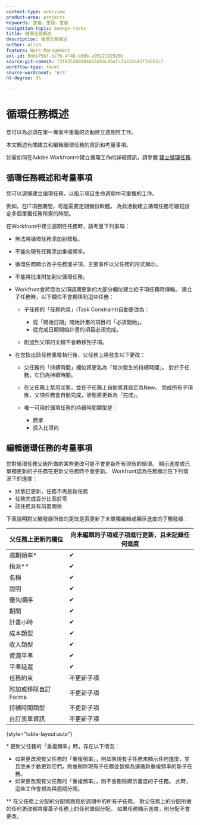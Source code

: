 ```yaml
---
content-type: overview
product-area: projects
keywords: 重複，重發，重發
navigation-topic: manage-tasks
title: 循環任務概述
description: 循環任務概述
author: Alina
feature: Work Management
exl-id: 9ddb75bf-1c7b-4f4b-b80b-a9512192920d
source-git-commit: f2f825280204b56d2dc85efc7a315a4377e551c7
workflow-type: tm+mt
source-wordcount: '615'
ht-degree: 3%

---
```


# 循環任務概述

<!--
<div data-mc-conditions="QuicksilverOrClassic.Draft mode">
<p>(NOTE: DO NOT DO NOT EDIT OR CHANGE!!! linked to the NWE UI, this is not linked to classic - direct links:</p>
<p>https://one.workfront.com/s/csh?context=2288&pubname=workfront-classic</p>
<p>https://one.workfront.com/s/csh?context=2288&pubname=the-new-workfront-experience >> this)</p>
</div>
-->

您可以為必須在單一專案中重複的活動建立週期性工作。

本文概述有關建立和編輯循環任務的資訊和考量事項。

如需如何在Adobe Workfront中建立循環工作的詳細資訊，請參閱 [建立循環任務](../../../manage-work/tasks/create-tasks/create-recurring-tasks.md).

## 循環任務概述和考量事項

您可以選擇建立循環任務，以指示項目生命週期中可重複的工作。

例如，在IT項目期間，可能需要定期備份軟體。 為此活動建立循環任務可縮短設定多個單獨任務所需的時間。

在Workfront中建立週期性任務時，請考量下列事項：

* 無法將循環任務添加到模板。
* 不能向現有任務添加重複頻率。
* 循環任務顯示為子任務或子項，主要事件以父任務的形式顯示。
* 不能將批准附加到父循環任務。
* Workfront會將您為父項週期更新的大部分欄位建立給子項任務時傳輸。 建立子任務時，以下欄位不會轉移到這些任務：

   * 子任務的「任務約束」(Task Constraint)自動更改為：

      * 從「開始日期」開始計畫的項目的「必須開始」。
      * 從完成日期開始計畫的項目必須完成。
   * 附加到父項的文檔不會轉移到子項。


* 在您指出該任務重複執行後，父任務上將發生以下更改：

   * 父任務的「持續時間」欄位將更名為「每次發生的持續時間」。 對於子任務，它仍為持續時間。
   * 在父任務上禁用狀態，並在子任務上自動將其設定為New。 完成所有子項後，父項任務會自動完成，狀態將更新為「完成」。
   * 唯一可用於循環任務的持續時間類型是：

      * 簡單
      * 投入比導向

## 編輯循環任務的考量事項

您對循環任務父級所做的某些更改可能不會更新所有現有的循環。 顯示進度或已單獨更新的子任務在更新父任務時不會更新。 Workfront認為任務顯示在下列情況下的進度：

* 狀態已更新，任務不再是新任務
* 任務完成百分比高於零
* 該任務具有前置關係

下表說明對父觸發器所做的更改是否更新了未單獨編輯或顯示進度的子觸發器：

| 父任務上更新的欄位 | 向未編輯的子項或子項進行更新，且未記錄任何進度 |
|---|---|
| 週期頻率* | ✔ |
| 指派&#42;&#42; | ✔ |
| 名稱 | ✔ |
| 說明 | ✔ |
| 優先順序 | ✔ |
| 期間 | ✔ |
| 計畫小時 | ✔ |
| 成本類型 | ✔ |
| 收入類型 | ✔ |
| 資源平準 | ✔ |
| 平準延遲 | ✔ |
| 任務約束 | 不更新子項 |
| 附加或移除自訂Forms | 不更新子項 |
| 持續時間類型 | 不更新子項 |
| 自訂表單資訊 | 不更新子項 |

{style=&quot;table-layout:auto&quot;}

&#42; 更新父任務的「重複頻率」時，存在以下情況：

* 如果更改現有父任務的「重複頻率」，則如果現有子任務未顯示任何進度，並且您未手動更新它們，則會刪除現有子任務並替換為遵循新重複頻率的新子任務。
* 如果更改現有父任務的「重複頻率」，則不會刪除顯示進度的子任務。 此時，這些工作會視為與週期分開。

&#42;&#42; 在父任務上分配的分配將應用於週期中的所有子任務。 對父任務上的分配所做的任何更改都將覆蓋子任務上的任何單個分配。 如果任務顯示進度，則分配不會更改。

 
